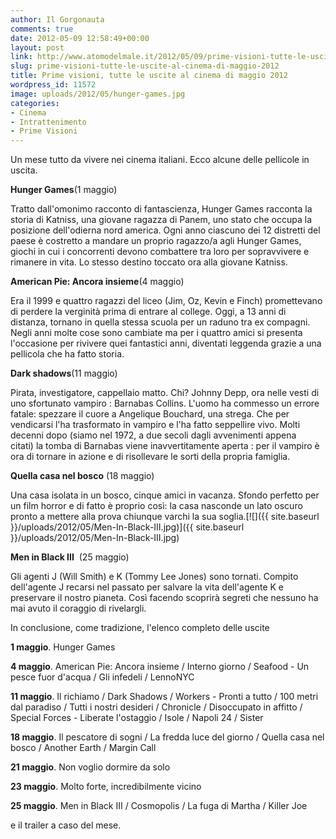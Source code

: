 ```yaml
---
author: Il Gorgonauta
comments: true
date: 2012-05-09 12:58:49+00:00
layout: post
link: http://www.atomodelmale.it/2012/05/09/prime-visioni-tutte-le-uscite-al-cinema-di-maggio-2012/
slug: prime-visioni-tutte-le-uscite-al-cinema-di-maggio-2012
title: Prime visioni, tutte le uscite al cinema di maggio 2012
wordpress_id: 11572
image: uploads/2012/05/hunger-games.jpg
categories:
- Cinema
- Intrattenimento
- Prime Visioni
---
```



Un mese tutto da vivere nei cinema italiani. Ecco alcune delle pellicole in uscita.

**Hunger Games**(1 maggio)

Tratto dall'omonimo racconto di fantascienza, Hunger Games racconta la storia di Katniss, una giovane ragazza di Panem, uno stato che occupa la posizione dell'odierna nord america. Ogni anno ciascuno dei 12 distretti del paese è costretto a mandare un proprio ragazzo/a agli Hunger Games, giochi in cui i concorrenti devono combattere tra loro per sopravvivere e rimanere in vita. Lo stesso destino toccato ora alla giovane Katniss.

**American Pie: Ancora insieme**(4 maggio)

Era il 1999 e quattro ragazzi del liceo (Jim, Oz, Kevin e Finch) promettevano di perdere la verginità prima di entrare al college. Oggi, a 13 anni di distanza, tornano in quella stessa scuola per un raduno tra ex compagni. Negli anni molte cose sono cambiate ma per i quattro amici si presenta l'occasione per rivivere quei fantastici anni, diventati leggenda grazie a una pellicola che ha fatto storia.

**Dark shadows**(11 maggio)

Pirata, investigatore, cappellaio matto. Chi? Johnny Depp, ora nelle vesti di uno sfortunato vampiro : Barnabas Collins. L'uomo ha commesso un errore fatale: spezzare il cuore a Angelique Bouchard, una strega. Che per vendicarsi l'ha trasformato in vampiro e l'ha fatto seppellire vivo. Molti decenni dopo (siamo nel 1972, a due secoli dagli avvenimenti appena citati) la tomba di Barnabas viene inavvertitamente aperta : per il vampiro è ora di tornare in azione e di risollevare le sorti della propria famiglia.

**Quella casa nel bosco** (18 maggio)

Una casa isolata in un bosco, cinque amici in vacanza. Sfondo perfetto per un film horror e di fatto è proprio così: la casa nasconde un lato oscuro pronto a mettere alla prova chiunque varchi la sua soglia.[![]({{ site.baseurl }}/uploads/2012/05/Men-In-Black-III.jpg)]({{ site.baseurl }}/uploads/2012/05/Men-In-Black-III.jpg)

**Men in Black III**  (25 maggio)

Gli agenti J (Will Smith) e K (Tommy Lee Jones) sono tornati. Compito dell'agente J recarsi nel passato per salvare la vita dell'agente K e preservare il nostro pianeta. Così facendo scoprirà segreti che nessuno ha mai avuto il coraggio di rivelargli.

In conclusione, come tradizione, l'elenco completo delle uscite

**1 maggio**. Hunger Games

**4 maggio**. American Pie: Ancora insieme / Interno giorno / Seafood - Un pesce fuor d'acqua / Gli infedeli / LennoNYC

**11 maggio**. Il richiamo / Dark Shadows / Workers - Pronti a tutto / 100 metri dal paradiso / Tutti i nostri desideri / Chronicle / Disoccupato in affitto / Special Forces - Liberate l'ostaggio / Isole / Napoli 24 / Sister

**18 maggio**. Il pescatore di sogni / La fredda luce del giorno / Quella casa nel bosco / Another Earth / Margin Call

**21 maggio**. Non voglio dormire da solo

**23 maggio**. Molto forte, incredibilmente vicino

**25 maggio**. Men in Black III / Cosmopolis / La fuga di Martha / Killer Joe

e il trailer a caso del mese.

